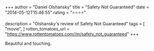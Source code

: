 +++
author = "Daniel Olshansky"
title = "Safety Not Guaranteed"
date = "2014-05-12T15:46:55"
rating = "⭐⭐⭐⭐"

description = "Olshansky's review of Safety Not Guaranteed"
tags = [
    "movie",
]
rotten_tomatoes_url = "https://www.rottentomatoes.com//m/safety_not_guaranteed"
+++

Beautiful and touching.
